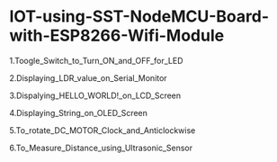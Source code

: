 # IOT-using-SST-NodeMCU-Board-with-ESP8266-Wifi-Module

1.Toogle_Switch_to_Turn_ON_and_OFF_for_LED

2.Displaying_LDR_value_on_Serial_Monitor

3.Dispalying_HELLO_WORLD!_on_LCD_Screen

4.Displaying_String_on_OLED_Screen

5.To_rotate_DC_MOTOR_Clock_and_Anticlockwise

6.To_Measure_Distance_using_Ultrasonic_Sensor
